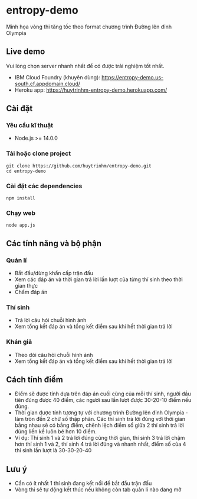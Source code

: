# entropy-demo
Minh họa vòng thi tăng tốc theo format chương trình Đường lên đỉnh Olympia

## Live demo
Vui lòng chọn server nhanh nhất để có được trải nghiệm tốt nhất.
- IBM Cloud Foundry (khuyên dùng): https://entropy-demo.us-south.cf.appdomain.cloud/
- Heroku app: https://huytrinhm-entropy-demo.herokuapp.com/

## Cài đặt
### Yêu cầu kĩ thuật
- Node.js >= 14.0.0

### Tải hoặc clone project
```
git clone https://github.com/huytrinhm/entropy-demo.git
cd entropy-demo
```

### Cài đặt các dependencies
```
npm install
```

### Chạy web
```
node app.js
```

## Các tính năng và bộ phận
### Quản lí
- Bắt đầu/dừng khẩn cấp trận đấu
- Xem các đáp án và thời gian trả lời lần lượt của từng thí sinh theo thời gian thực
- Chấm đáp án

### Thí sinh
- Trả lời câu hỏi chuỗi hình ảnh
- Xem tổng kết đáp án và tổng kết điểm sau khi hết thời gian trả lời

### Khán giả
- Theo dõi câu hỏi chuỗi hình ảnh
- Xem tổng kết đáp án và tổng kết điểm sau khi hết thời gian trả lời

## Cách tính điểm
- Điểm sẽ được tính dựa trên đáp án cuối cùng của mỗi thí sinh, người đầu tiên đúng được 40 điểm, các người sau lần lượt được 30-20-10 điểm nếu đúng.
- Thời gian được tính tương tự với chương trình Đường lên đỉnh Olympia - làm tròn đến 2 chữ số thập phân. Các thí sinh trả lời đúng với thời gian bằng nhau sẽ có bằng điểm, chênh lệch điểm số giữa 2 thí sinh trả lời đúng liền kề luôn bé hơn 10 điểm.
- Ví dụ: Thí sinh 1 và 2 trả lời đúng cùng thời gian, thí sinh 3 trả lời chậm hơn thí sinh 1 và 2, thí sinh 4 trả lời đúng và nhanh nhất, điểm số của 4 thí sinh lần lượt là 30-30-20-40

## Lưu ý
- Cần có ít nhất 1 thí sinh đang kết nối để bắt đầu trận đấu
- Vòng thi sẽ tự động kết thúc nếu không còn tab quản lí nào đang mở
